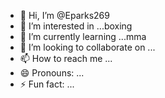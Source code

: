 - 👋 Hi, I’m @Eparks269
- 👀 I’m interested in ...boxing
- 🌱 I’m currently learning ...mma
- 💞️ I’m looking to collaborate on ...
- 📫 How to reach me ...
- 😄 Pronouns: ...
- ⚡ Fun fact: ...

<!---
Eparks269/Eparks269 is a ✨ special ✨ repository because its `README.md` (this file) appears on your GitHub profile.
You can click the Preview link to take a look at your changes.
--->
